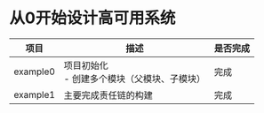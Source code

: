 # 从0开始设计高可用系统

| 项目       | 描述                                |是否完成|
|----------|-----------------------------------|---|
| example0 | 项目初始化<br/> - 创建多个模块（父模块、子模块）<br/> |完成|
| example1 |主要完成责任链的构建|完成|